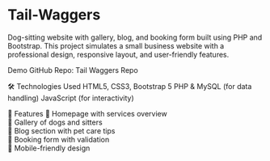 # Tail-Waggers
Dog-sitting website with gallery, blog, and booking form built using PHP and Bootstrap.
This project simulates a small business website with a professional design, responsive layout, and user-friendly features.

Demo
GitHub Repo: Tail Waggers Repo

🛠️ Technologies Used
HTML5, CSS3, Bootstrap 5
PHP & MySQL (for data handling)
JavaScript (for interactivity)

📂 Features
🐾 Homepage with services overview<br>
📸 Gallery of dogs and sitters<br>
📝 Blog section with pet care tips<br>
📅 Booking form with validation<br>
📱 Mobile-friendly design
